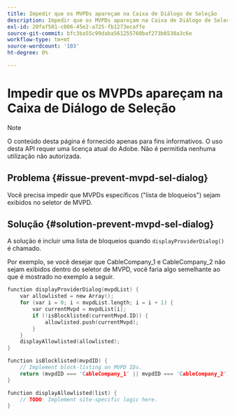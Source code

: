 ```yaml
---
title: Impedir que os MVPDs apareçam na Caixa de Diálogo de Seleção
description: Impedir que os MVPDs apareçam na Caixa de Diálogo de Seleção
exl-id: 20faf501-c006-45e2-a725-fb1273ecaffe
source-git-commit: bfc3ba55c99daba561255760baf273b6538a3c6e
workflow-type: tm+mt
source-wordcount: '103'
ht-degree: 0%

---
```


# Impedir que os MVPDs apareçam na Caixa de Diálogo de Seleção

>[!NOTE]
>
>O conteúdo desta página é fornecido apenas para fins informativos. O uso desta API requer uma licença atual do Adobe. Não é permitida nenhuma utilização não autorizada.

## Problema {#issue-prevent-mvpd-sel-dialog}

Você precisa impedir que MVPDs específicos (&quot;lista de bloqueios&quot;) sejam exibidos no seletor de MVPD.


## Solução {#solution-prevent-mvpd-sel-dialog}

A solução é incluir uma lista de bloqueios quando `displayProviderDialog()` é chamado.

Por exemplo, se você desejar que CableCompany_1 e CableCompany_2 não sejam exibidos dentro do seletor de MVPD, você faria algo semelhante ao que é mostrado no exemplo a seguir.

```C
function displayProviderDialog(mvpdList) {
    var allowlisted = new Array();
    for (var i = 0; i < mvpdList.length; i = i + 1) {
        var currentMvpd = mvpdList[i];
        if (!isBlocklisted(currentMvpd.ID)) {
            allowlisted.push(currentMvpd);
        }
    }
    displayAllowlisted(allowlisted);
}

function isBlocklisted(mvpdID) {
    // Implement block-listing on MVPD IDs.
    return (mvpdID === 'CableCompany_1' || mvpdID === 'CableCompany_2');
}

function displayAllowlisted(list) {
    // TODO: Implement site-specific logic here.
} 
```

<!--
**Related Information**

* [Allow MVPDs in the Selection Dialog](/help/authentication/allow-mvpd-selectn-dialog.md)
* **Code samples**
* [Programmer integration guide](/help/authentication/programmer-integration-guide-overview.md)
-->
